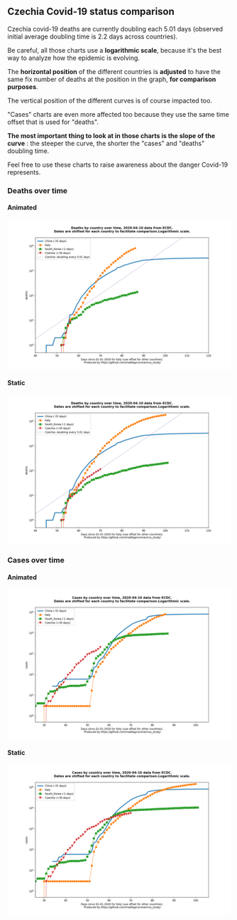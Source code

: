 ## Czechia Covid-19 status comparison 

Czechia covid-19 deaths are currently doubling each 5.01 days (observed initial average doubling time is 2.2 days across countries).



Be careful, all those charts use a **logarithmic scale**, because it's the best way to analyze how the epidemic is evolving.
 
The **horizontal position** of the different countries is **adjusted** to have the same fix number of deaths at the position in the graph, **for comparison purposes**.

The vertical position of the different curves is of course impacted too.

"Cases" charts are even more affected too because they use the same time offset that is used for "deaths".

**The most important thing to look at in those charts is the slope of the curve** : the steeper the curve, the shorter the "cases" and "deaths" doubling time.

Feel free to use these charts to raise awareness about the danger Covid-19 represents. 


 
### Deaths over time
 
#### Animated
![Czechia covid-19 deaths animated chart](https://raw.githubusercontent.com/madlag/coronavirus_study/master/notebooks/graphs/2020-04-10/countries/Czechia/2020-04-10_Czechia_deaths.gif "Czechia covid-19 deaths animated chart")   
 
#### Static
![Czechia covid-19 deaths static chart](https://raw.githubusercontent.com/madlag/coronavirus_study/master/notebooks/graphs/2020-04-10/countries/Czechia/2020-04-10_Czechia_deaths.png "Czechia covid-19 deaths static chart")   

 
### Cases over time
 
#### Animated
![Czechia covid-19 cases animated chart](https://raw.githubusercontent.com/madlag/coronavirus_study/master/notebooks/graphs/2020-04-10/countries/Czechia/2020-04-10_Czechia_cases.gif "Czechia covid-19 cases animated chart")   
 
#### Static
![Czechia covid-19 cases static chart](https://raw.githubusercontent.com/madlag/coronavirus_study/master/notebooks/graphs/2020-04-10/countries/Czechia/2020-04-10_Czechia_cases.png "Czechia covid-19 cases static chart")   


